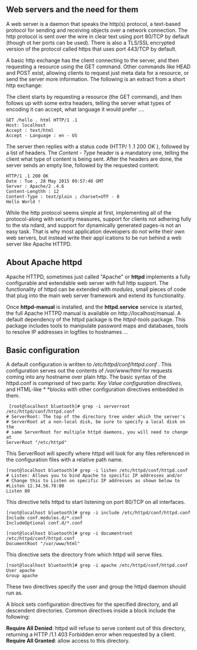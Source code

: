 ## Web servers and the need for them
A web server is a daemon that speaks the http(s) protocol, a text-based protocol for sending and receiving objects over a network connection. The http protocol is sent over the wire in clear text using port 80/TCP by default (though ot her ports can be used). There is also a TLS/SSL encrypted version of the protocol called https that uses port 443/TCP by default.

A basic http exchange has the client connecting to the server, and then requesting a resource using the GET command. Other commands like HEAD and POST exist, allowing clients to request just meta data for a resource, or send the server more information. The following is an extract from a short http exchange:

The client starts by requesting a resource (the GET command), and then follows up with some extra headers, telling the server what types of encoding it can accept, what language it would prefer .... 
```{r, engine='bash', count_lines}
GET /hello . html HTTP/1 .1
Host: localhost
Accept : text/html 
Accept - Language : en - US
```

The server then replies with a status code (HTTP/ 1 .1 200 OK ), followed by a list of headers. The *Content - Type* header is a mandatory one, telling the client what type of content is being sent. After the headers are done, the server sends an empty line, followed by the requested content. 

```{r, engine='bash', count_lines}
HTTP/1 .1 200 OK
Date : Tue , 28 May 2015 09:57:40 GMT
Server : Apache/2 .4.6 
Content-Lengthh : 12
Content-Type : text/plain ; charset=UTF - 8
Hello World ! 
```

While the http protocol seems simple at first, implementing all of the protocol-along with security measures, support for clients not adhering fully to the sta ndard, and support for dynamically generated pages-is not an easy task. That is why most application developers do not write their own web servers, but instead write their appl ications to be run behind a web server like Apache HTTPD.

## About Apache httpd
Apache HTTPD, sometimes just called "Apache" or **httpd** implements a fully configurable and extendable web server with full http support. The functionality of httpd can be extended with *modules*, small pieces of code that plug into the main web server framework and extend its functionality.

Once **httpd-manual** is installed, and the **httpd.service** service is started, the full Apache HTTPD manual is available on http://localhost/manual.  A default dependency of the httpd package is the *httpd-tools* package. This package includes tools to manipulate password maps and databases, tools to resolve IP addresses in logfiles to hostnames ... 

## Basic configuration
A default configuration is written to */etc/httpd/conf/httpd.conf* . This configuration serves out the contents of */var/www/html* for requests coming into any hostname over plain http. The basic syntax of the httpd.conf is comprised of two parts: *Key Value configuration directives*, and HTML-like *<Blockname parameter> *blocks with other configuration directives embedded in them.
  
```{r, engine='bash', count_lines}
 [root@localhost bluetooth]# grep -i serverroot /etc/httpd/conf/httpd.conf
# ServerRoot: The top of the directory tree under which the server's
# ServerRoot at a non-local disk, be sure to specify a local disk on the
# same ServerRoot for multiple httpd daemons, you will need to change at
ServerRoot "/etc/httpd"
```
This ServerRoot will specify where httpd will look for any files referenced in the configuration files with a relative path name. 

```{r, engine='bash', count_lines}
[root@localhost bluetooth]# grep -i listen /etc/httpd/conf/httpd.conf
# Listen: Allows you to bind Apache to specific IP addresses and/or
# Change this to Listen on specific IP addresses as shown below to
#Listen 12.34.56.78:80
Listen 80
```
This directive tells httpd to start listening on port 80/TCP on all interfaces.  


```{r, engine='bash', count_lines}
[root@localhost bluetooth]# grep -i include /etc/httpd/conf/httpd.conf
Include conf.modules.d/*.conf
IncludeOptional conf.d/*.conf

[root@localhost bluetooth]# grep -i documentroot /etc/httpd/conf/httpd.conf
DocumentRoot "/var/www/html"
```
This directive sets the directory from which httpd will serve files.

```{r, engine='bash', count_lines}
[root@localhost bluetooth]# grep -i apache /etc/httpd/conf/httpd.conf
User apache
Group apache
```
These two directives specify the user and group the httpd daemon should run as. 

A *<Directory>* block sets configuration directives for the specified directory, and all descendent directories. Common directives inside a <Directory> block include the following:<br />

**Require All Denied**: httpd will refuse to serve content out of this directory, returning a HTTP /1.1 403 Forbidden error when requested by a client. <br />
**Require All Granted**: allow access to this directory. 
